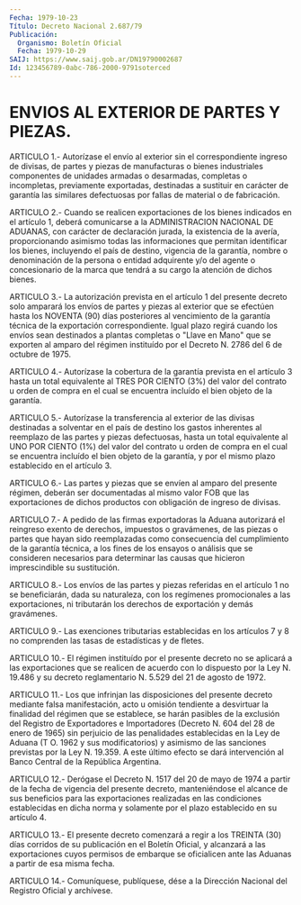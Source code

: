```yaml
---
Fecha: 1979-10-23
Título: Decreto Nacional 2.687/79
Publicación:
  Organismo: Boletín Oficial
  Fecha: 1979-10-29
SAIJ: https://www.saij.gob.ar/DN19790002687
Id: 123456789-0abc-786-2000-9791soterced
---
```

# ENVIOS AL EXTERIOR DE PARTES Y PIEZAS.

<a id="1"></a>
ARTICULO 1.- Autorízase el envío al exterior sin el correspondiente    ingreso  de  divisas,  de  partes  y  piezas  de manufacturas o bienes  industriales componentes de unidades armadas o  desarmadas, completas  o  incompletas,  previamente  exportadas, destinadas  a  sustituir  en  carácter  de  garantía  las similares defectuosas por fallas de material o de fabricación.

<a id="2"></a>
ARTICULO  2.-  Cuando  se realicen exportaciones de los bienes indicados en el artículo 1, deberá  comunicarse a la ADMINISTRACION NACIONAL  DE  ADUANAS,  con  carácter  de  declaración  jurada,  la existencia  de  la  avería,  proporcionando    asimismo  todas  las informaciones  que permitan identificar los bienes,  incluyendo  el país de destino,  vigencia de la garantía, nombre o denominación de la persona o entidad  adquirente  y/o del agente o concesionario de la  marca  que  tendrá  a su cargo la atención  de  dichos  bienes.

<a id="3"></a>
ARTICULO  3.-  La  autorización  prevista en el artículo 1 del presente decreto solo amparará los envíos  de  partes  y  piezas al exterior  que  se  efectúen hasta los NOVENTA (90) días posteriores al vencimiento de la garantía técnica de la exportación correspondiente.  Igual    plazo  regirá  cuando  los  envíos  sean destinados a plantas completas  o  "Llave  en Mano" que se exporten al amparo del régimen instituído por el Decreto  N.  2786  del 6 de octubre de 1975.

<a id="4"></a>
ARTICULO 4.- Autorízase la cobertura de la garantía prevista en el artículo  3  hasta  un total equivalente al TRES POR CIENTO (3%) del valor del contrato u  orden  de  compra en el cual se encuentra incluído el bien objeto de la garantía.

<a id="5"></a>
ARTICULO  5.-  Autorízase  la transferencia al exterior de las divisas destinadas a solventar en  el  país  de  destino los gastos inherentes  al reemplazo de las partes y piezas defectuosas,  hasta un total equivalente  al UNO POR CIENTO (1%) del valor del contrato u orden de compra en el  cual  se encuentra incluído el bien objeto de la garantía, y por el mismo plazo  establecido en el artículo 3.

<a id="6"></a>
ARTICULO  6.-  Las partes y piezas que se envíen al amparo del presente régimen, deberán  ser  documentadas al mismo valor FOB que las exportaciones de dichos productos  con obligación de ingreso de divisas.

<a id="7"></a>
ARTICULO  7.-  A  pedido  de las firmas exportadoras la Aduana autorizará el reingreso exento de derechos, impuestos o gravámenes,  de las piezas o partes  que  hayan  sido  reemplazadas como consecuencia  del  cumplimiento  de la garantía técnica, a los fines de los ensayos o análisis que se  consideren  necesarios para determinar  las causas que hicieron imprescindible su  sustitución.

<a id="8"></a>
ARTICULO 8.- Los envíos de las partes y piezas referidas en el artículo  1  no  se  beneficiarán,  dada  su  naturaleza,  con  los regímenes  promocionales  a  las  exportaciones,  ni tributarán los derechos de exportación y demás gravámenes.

<a id="9"></a>
ARTICULO  9.-  Las  exenciones tributarias establecidas en los artículos  7 y 8 no comprenden  las  tasas  de  estadísticas  y  de fletes.

<a id="10"></a>
ARTICULO 10.- El régimen instituído por el presente decreto no se aplicará  a  las exportaciones que se realicen de acuerdo con lo dispuesto por la  Ley N. 19.486 y su decreto reglamentario N. 5.529 del 21 de agosto de 1972.

<a id="11"></a>
ARTICULO 11.- Los que infrinjan las disposiciones del presente decreto  mediante  falsa  manifestación, acto u omisión tendiente a desvirtuar la finalidad del  régimen  que  se  establece,  se harán pasibles de la exclusión del Registro de Exportadores e Importadores  (Decreto  N.  604  del  28  de  enero  de  1965)  sin perjuicio  de  las  penalidades establecidas en la Ley de Aduana (T O.  1962  y  sus  modificatorios)   y  asimismo  de  las  sanciones previstas  por  la  Ley N. 19.359. A este  último  efecto  se  dará intervención  al  Banco    Central    de  la  República  Argentina.

<a id="12"></a>
ARTICULO  12.-  Derógase  el Decreto N. 1517 del 20 de mayo de 1974  a  partir  de  la  fecha de vigencia  del  presente  decreto, manteniéndose el alcance de  sus  beneficios para las exportaciones realizadas  en  las  condiciones  establecidas  en  dicha  norma  y solamente por el plazo establecido en su artículo 4.

<a id="13"></a>
ARTICULO  13.-  El  presente  decreto  comenzará a regir a los TREINTA  (30)  días  corridos  de  su  publicación  en  el  Boletín Oficial,  y  alcanzará  a  las  exportaciones   cuyos  permisos  de embarque  se  oficialicen ante las Aduanas a partir  de  esa  misma fecha.

<a id="14"></a>
ARTICULO  14.-  Comuníquese,  publíquese,  dése a la Dirección Nacional del Registro Oficial y archívese.